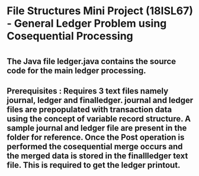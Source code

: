 # File Structures Mini Project (18ISL67) - General Ledger Problem using Cosequential Processing
# 
## The Java file ledger.java contains the source code for the main ledger processing.
## **Prerequisites :** Requires 3 text files namely journal, ledger and finalledger. journal and ledger files are prepopulated with transaction data using the concept of variable record structure. A sample journal and ledger file are present in the folder for reference. Once the Post operation is performed the cosequential merge occurs and the merged data is stored in the finallledger text file. This is required to get the ledger printout.
